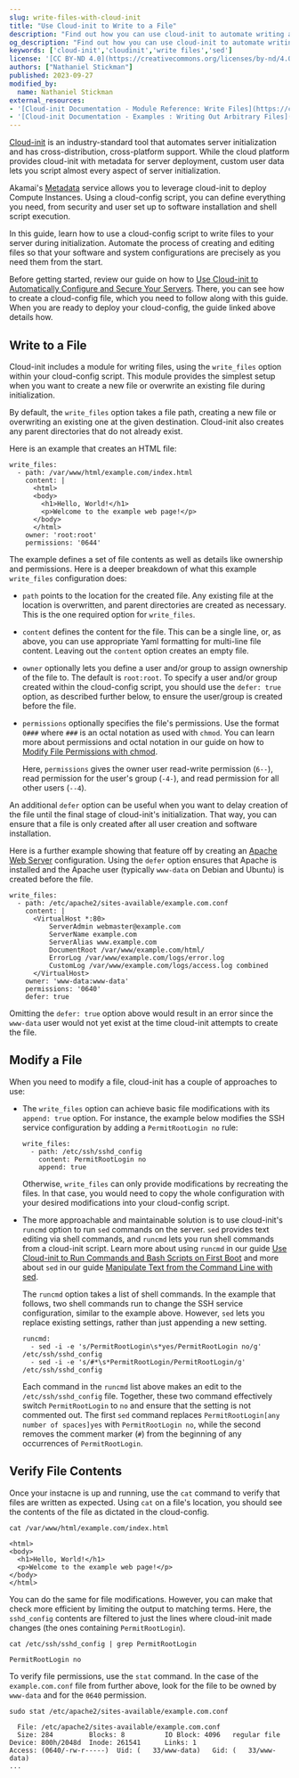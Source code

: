 ```yaml
---
slug: write-files-with-cloud-init
title: "Use Cloud-init to Write to a File"
description: "Find out how you can use cloud-init to automate writing and modifying files during your new servers' initialization."
og_description: "Find out how you can use cloud-init to automate writing and modifying files during your new servers' initialization."
keywords: ['cloud-init','cloudinit','write files','sed']
license: '[CC BY-ND 4.0](https://creativecommons.org/licenses/by-nd/4.0)'
authors: ["Nathaniel Stickman"]
published: 2023-09-27
modified_by:
  name: Nathaniel Stickman
external_resources:
- '[Cloud-init Documentation - Module Reference: Write Files](https://cloudinit.readthedocs.io/en/latest/reference/modules.html#write-files)'
- '[Cloud-init Documentation - Examples : Writing Out Arbitrary Files](https://cloudinit.readthedocs.io/en/latest/reference/examples.html#writing-out-arbitrary-files)'
---
```


[Cloud-init](https://cloudinit.readthedocs.io/en/latest/index.html) is an industry-standard tool that automates server initialization and has cross-distribution, cross-platform support. While the cloud platform provides cloud-init with metadata for server deployment, custom user data lets you script almost every aspect of server initialization.

Akamai's [Metadata](/docs/products/compute/compute-instances/guides/metadata/) service allows you to leverage cloud-init to deploy Compute Instances. Using a cloud-config script, you can define everything you need, from security and user set up to software installation and shell script execution.

In this guide, learn how to use a cloud-config script to write files to your server during initialization. Automate the process of creating and editing files so that your software and system configurations are precisely as you need them from the start.

Before getting started, review our guide on how to [Use Cloud-init to Automatically Configure and Secure Your Servers](/docs/guides/configure-and-secure-servers-with-cloud-init/). There, you can see how to create a cloud-config file, which you need to follow along with this guide. When you are ready to deploy your cloud-config, the guide linked above details how.

## Write to a File

Cloud-init includes a module for writing files, using the `write_files` option within your cloud-config script. This module provides the simplest setup when you want to create a new file or overwrite an existing file during initialization.

By default, the `write_files` option takes a file path, creating a new file or overwriting an existing one at the given destination. Cloud-init also creates any parent directories that do not already exist.

Here is an example that creates an HTML file:

```file {title="cloud-config.yaml" lang="yaml"}
write_files:
  - path: /var/www/html/example.com/index.html
    content: |
      <html>
      <body>
        <h1>Hello, World!</h1>
        <p>Welcome to the example web page!</p>
      </body>
      </html>
    owner: 'root:root'
    permissions: '0644'
```

The example defines a set of file contents as well as details like ownership and permissions. Here is a deeper breakdown of what this example `write_files` configuration does:

-   `path` points to the location for the created file. Any existing file at the location is overwritten, and parent directories are created as necessary. This is the one required option for `write_files`.

-   `content` defines the content for the file. This can be a single line, or, as above, you can use appropriate Yaml formatting for multi-line file content. Leaving out the `content` option creates an empty file.

-   `owner` optionally lets you define a user and/or group to assign ownership of the file to. The default is `root:root`. To specify a user and/or group created within the cloud-config script, you should use the `defer: true` option, as described further below, to ensure the user/group is created before the file.

-   `permissions` optionally specifies the file's permissions. Use the format `0###` where `###` is an octal notation as used with `chmod`. You can learn more about permissions and octal notation in our guide on how to [Modify File Permissions with chmod](/docs/guides/modify-file-permissions-with-chmod/#using-octal-notation-syntax-with-chmod).

    Here, `permissions` gives the owner user read-write permission (`6--`), read permission for the user's group (`-4-`), and read permission for all other users (`--4`).

An additional `defer` option can be useful when you want to delay creation of the file until the final stage of cloud-init's initialization. That way, you can ensure that a file is only created after all user creation and software installation.

Here is a further example showing that feature off by creating an [Apache Web Server](/docs/guides/how-to-install-apache-web-server-ubuntu-18-04/) configuration. Using the `defer` option ensures that Apache is installed and the Apache user (typically `www-data` on Debian and Ubuntu) is created before the file.

```file {title="cloud-config.yaml" lang="yaml"}
write_files:
  - path: /etc/apache2/sites-available/example.com.conf
    content: |
      <VirtualHost *:80>
          ServerAdmin webmaster@example.com
          ServerName example.com
          ServerAlias www.example.com
          DocumentRoot /var/www/example.com/html/
          ErrorLog /var/www/example.com/logs/error.log
          CustomLog /var/www/example.com/logs/access.log combined
      </VirtualHost>
    owner: 'www-data:www-data'
    permissions: '0640'
    defer: true
```

Omitting the `defer: true` option above would result in an error since the `www-data` user would not yet exist at the time cloud-init attempts to create the file.

## Modify a File

When you need to modify a file, cloud-init has a couple of approaches to use:

-   The `write_files` option can achieve basic file modifications with its `append: true` option. For instance, the example below modifies the SSH service configuration by adding a `PermitRootLogin no` rule:

    ```file {title="cloud-config.yaml" lang="yaml"}
    write_files:
      - path: /etc/ssh/sshd_config
        content: PermitRootLogin no
        append: true
    ```

    Otherwise, `write_files` can only provide modifications by recreating the files. In that case, you would need to copy the whole configuration with your desired modifications into your cloud-config script.

-   The more approachable and maintainable solution is to use cloud-init's `runcmd` option to run `sed` commands on the server. `sed` provides text editing via shell commands, and `runcmd` lets you run shell commands from a cloud-init script. Learn more about using `runcmd` in our guide [Use Cloud-init to Run Commands and Bash Scripts on First Boot](/docs/guides/run-shell-commands-with-cloud-init/) and more about `sed` in our guide [Manipulate Text from the Command Line with sed](/docs/guides/manipulate-text-from-the-command-line-with-sed/).

    The `runcmd` option takes a list of shell commands. In the example that follows, two shell commands run to change the SSH service configuration, similar to the example above. However, `sed` lets you replace existing settings, rather than just appending a new setting.

    ```file {title="cloud-config.yaml" lang="yaml"}
    runcmd:
      - sed -i -e 's/PermitRootLogin\s*yes/PermitRootLogin no/g' /etc/ssh/sshd_config
      - sed -i -e 's/#*\s*PermitRootLogin/PermitRootLogin/g' /etc/ssh/sshd_config
    ```

    Each command in the `runcmd` list above makes an edit to the `/etc/ssh/sshd_config` file. Together, these two command effectively switch `PermitRootLogin` to `no` and ensure that the setting is not commented out. The first `sed` command replaces `PermitRootLogin[any number of spaces]yes` with `PermitRootLogin no`, while the second removes the comment marker (`#`) from the beginning of any occurrences of `PermitRootLogin`.

## Verify File Contents

Once your instacne is up and running, use the `cat` command to verify that files are written as expected. Using `cat` on a file's location, you should see the contents of the file as dictated in the cloud-config.

```command
cat /var/www/html/example.com/index.html
```

```output
<html>
<body>
  <h1>Hello, World!</h1>
  <p>Welcome to the example web page!</p>
</body>
</html>
```

You can do the same for file modifications. However, you can make that check more efficient by limiting the output to matching terms. Here, the `sshd_config` contents are filtered to just the lines where cloud-init made changes (the ones containing `PermitRootLogin`).

```command
cat /etc/ssh/sshd_config | grep PermitRootLogin
```

```output
PermitRootLogin no
```

To verify file permissions, use the `stat` command. In the case of the `example.com.conf` file from further above, look for the file to be owned by `www-data` and for the `0640` permission.

```command
sudo stat /etc/apache2/sites-available/example.com.conf
```

```output
  File: /etc/apache2/sites-available/example.com.conf
  Size: 284       	Blocks: 8          IO Block: 4096   regular file
Device: 800h/2048d	Inode: 261541      Links: 1
Access: (0640/-rw-r-----)  Uid: (   33/www-data)   Gid: (   33/www-data)
...
```